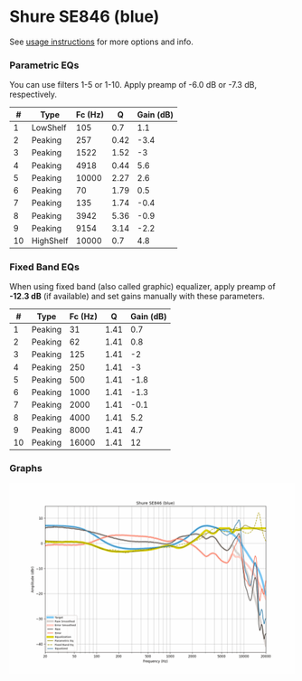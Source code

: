 # Shure SE846 (blue)
See [usage instructions](https://github.com/jaakkopasanen/AutoEq#usage) for more options and info.

### Parametric EQs
You can use filters 1-5 or 1-10. Apply preamp of -6.0 dB or -7.3 dB, respectively.

|   # | Type      |   Fc (Hz) |    Q |   Gain (dB) |
|-----|-----------|-----------|------|-------------|
|   1 | LowShelf  |       105 | 0.7  |         1.1 |
|   2 | Peaking   |       257 | 0.42 |        -3.4 |
|   3 | Peaking   |      1522 | 1.52 |        -3   |
|   4 | Peaking   |      4918 | 0.44 |         5.6 |
|   5 | Peaking   |     10000 | 2.27 |         2.6 |
|   6 | Peaking   |        70 | 1.79 |         0.5 |
|   7 | Peaking   |       135 | 1.74 |        -0.4 |
|   8 | Peaking   |      3942 | 5.36 |        -0.9 |
|   9 | Peaking   |      9154 | 3.14 |        -2.2 |
|  10 | HighShelf |     10000 | 0.7  |         4.8 |

### Fixed Band EQs
When using fixed band (also called graphic) equalizer, apply preamp of **-12.3 dB** (if available) and set gains manually with these parameters.

|   # | Type    |   Fc (Hz) |    Q |   Gain (dB) |
|-----|---------|-----------|------|-------------|
|   1 | Peaking |        31 | 1.41 |         0.7 |
|   2 | Peaking |        62 | 1.41 |         0.8 |
|   3 | Peaking |       125 | 1.41 |        -2   |
|   4 | Peaking |       250 | 1.41 |        -3   |
|   5 | Peaking |       500 | 1.41 |        -1.8 |
|   6 | Peaking |      1000 | 1.41 |        -1.3 |
|   7 | Peaking |      2000 | 1.41 |        -0.1 |
|   8 | Peaking |      4000 | 1.41 |         5.2 |
|   9 | Peaking |      8000 | 1.41 |         4.7 |
|  10 | Peaking |     16000 | 1.41 |        12   |

### Graphs
![](./Shure%20SE846%20(blue).png)
